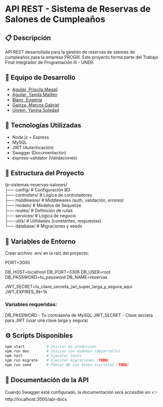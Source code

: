 # API REST - Sistema de Reservas de Salones de Cumpleaños

## 📋 Descripción
API REST desarrollada para la gestión de reservas de salones de cumpleaños para la empresa PROGIII. Este proyecto forma parte del Trabajo Final Integrador de Programación III - UNER.

## 👥 Equipo de Desarrollo
- [Aguilar, Priscila Magali](https://github.com/PriscilaAguilar1214)
- [Aguilar, Yamila Maillen](https://github.com/YamilaAguilar)
- [Blanc, Eugenia](https://github.com/eugenialite)
- [Gainza, Marcos Gabriel](https://github.com/marcosgainza)
- [Unrein, Yanina Soledad](https://github.com/Yanina-Unrein)

## 🚀 Tecnologías Utilizadas

- Node.js + Express
- MySQL
- JWT (Autenticación)
- Swagger (Documentación)
- express-validator (Validaciones)

## 📁 Estructura del Proyecto   
tp-sistemas-reservas-salones/   
├── config/          # Configuración BD   
├── controllers/     # Lógica de controladores       
├── middleware/      # Middlewares (auth, validación, errores)   
├── models/          # Modelos de Sequelize   
├── routes/          # Definición de rutas   
├── services/        # Lógica de negocio   
├── utils/           # Utilidades (constantes, respuestas)   
└── database/        # Migraciones y seeds      

## 🔧 Variables de Entorno
Crear archivo .env en la raíz del proyecto:

PORT=3000

DB_HOST=localhost
DB_PORT=3306
DB_USER=root
DB_PASSWORD=tu_password
DB_NAME=reservas

JWT_SECRET=tu_clave_secreta_jwt_super_larga_y_segura_aqui
JWT_EXPIRES_IN=1h

### Variables requeridas:
DB_PASSWORD - Tu contraseña de MySQL
JWT_SECRET - Clave secreta para JWT (usar una clave larga y segura)

## ⚙️ Scripts Disponibles
```bash
npm start          # Iniciar en producción
npm run dev        # Iniciar con nodemon (desarrollo)
npm test           # Ejecutar tests
npm run migrate    # Ejecutar migraciones (TODO)
npm run seed       # Poblar BD con datos iniciales (TODO)
```

## 📖 Documentación de la API

Cuando Swagger esté configurado, la documentación será accesible en:
👉 http://localhost:3000/api-docs
